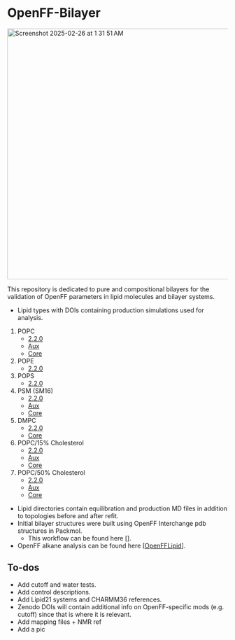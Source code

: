 # OpenFF-Bilayer

<img width="573" alt="Screenshot 2025-02-26 at 1 31 51 AM" src="https://github.com/user-attachments/assets/afcdc198-a11c-45e1-b87b-d201ccfba8c2" />

This repository is dedicated to pure and compositional bilayers for the validation of OpenFF parameters in lipid molecules and bilayer systems.</br>
  * Lipid types with DOIs containing production simulations used for analysis.
  1. POPC
     - [2.2.0](10.5281/zenodo.14714284)
     - [Aux](https://zenodo.org/records/14713793)
     - [Core](https://zenodo.org/records/14713704)
  2. POPE
     - [2.2.0](10.5281/zenodo.14714284)
  3. POPS
     - [2.2.0](10.5281/zenodo.14714284)
  4. PSM (SM16)
     - [2.2.0](10.5281/zenodo.14714284)
     - [Aux](https://zenodo.org/records/14713992)
     - [Core](https://zenodo.org/records/14713956)
  5. DMPC
     - [2.2.0](10.5281/zenodo.14714284)
     - [Core](https://zenodo.org/records/14713912)
  6. POPC/15% Cholesterol
     - [2.2.0](10.5281/zenodo.14714284)
     - [Aux](https://zenodo.org/records/14713797)
     - [Core](https://zenodo.org/records/14713823)
  7. POPC/50% Cholesterol
     - [2.2.0](10.5281/zenodo.14714284)
     - [Aux](https://zenodo.org/records/14713870)
     - [Core](https://zenodo.org/records/14713850)

  - Lipid directories contain equilibration and production MD files in addition to topologies before and after refit.
  - Initial bilayer structures were built using OpenFF Interchange pdb structures in Packmol.
	- This workflow can be found here [].
  - OpenFF alkane analysis can be found here [[OpenFFLipid](https://github.com/JHoeflich1/OpenFFLipid)].


## To-dos
* Add cutoff and water tests.
* Add control descriptions.
* Add Lipid21 systems and CHARMM36 references.
* Zenodo DOIs will contain additional info on OpenFF-specific mods (e.g. cutoff) since that is where it is relevant.
* Add mapping files + NMR ref
* Add a pic
